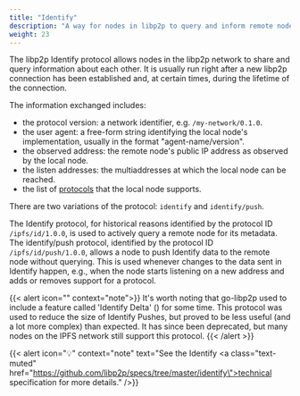 ```yaml
---
title: "Identify"
description: "A way for nodes in libp2p to query and inform remote nodes about their metadata."
weight: 23
---
```


The libp2p Identify protocol allows nodes in the libp2p network to share
and query information about each other. It is usually run right after a new libp2p
connection has been established and, at certain times, during the lifetime of the
connection.

The information exchanged includes:

- the protocol version: a network identifier, e.g. `/my-network/0.1.0`.
- the user agent: a free-form string identifying the local node's implementation, usually
  in the format "agent-name/version".
- the observed address: the remote node's public IP address as observed by the local node.
- the listen addresses: the multiaddresses at which the local node can be reached.
- the list of [protocols](/concepts/introduction/protocols/overview) that the
  local node supports.

There are two variations of the protocol: `identify` and `identify/push`.

The Identify protocol, for historical reasons identified by the protocol ID `/ipfs/id/1.0.0`,
is used to actively query a remote node for its metadata. The identify/push protocol, identified
by the protocol ID `/ipfs/id/push/1.0.0`, allows a node to push Identify data to the remote node
without querying. This is used whenever changes to the data sent in Identify happen,
e.g., when the node starts listening on a new address and adds or removes support
for a protocol.

<!-- ADD Diagram -->

{{< alert icon="" context="note">}}
It's worth noting that go-libp2p used to include a feature called 'Identify Delta'
(<insert protocol ID>) for some time. This protocol was used to reduce the size of
Identify Pushes, but proved to be less useful (and a lot more complex) than expected.
It has since been deprecated, but many nodes on the IPFS network still support
this protocol.
{{< /alert >}}

{{< alert icon="💡" context="note" text="See the Identify <a class=\"text-muted\" href=\"https://github.com/libp2p/specs/tree/master/identify\">technical specification</a> for more details." />}}
